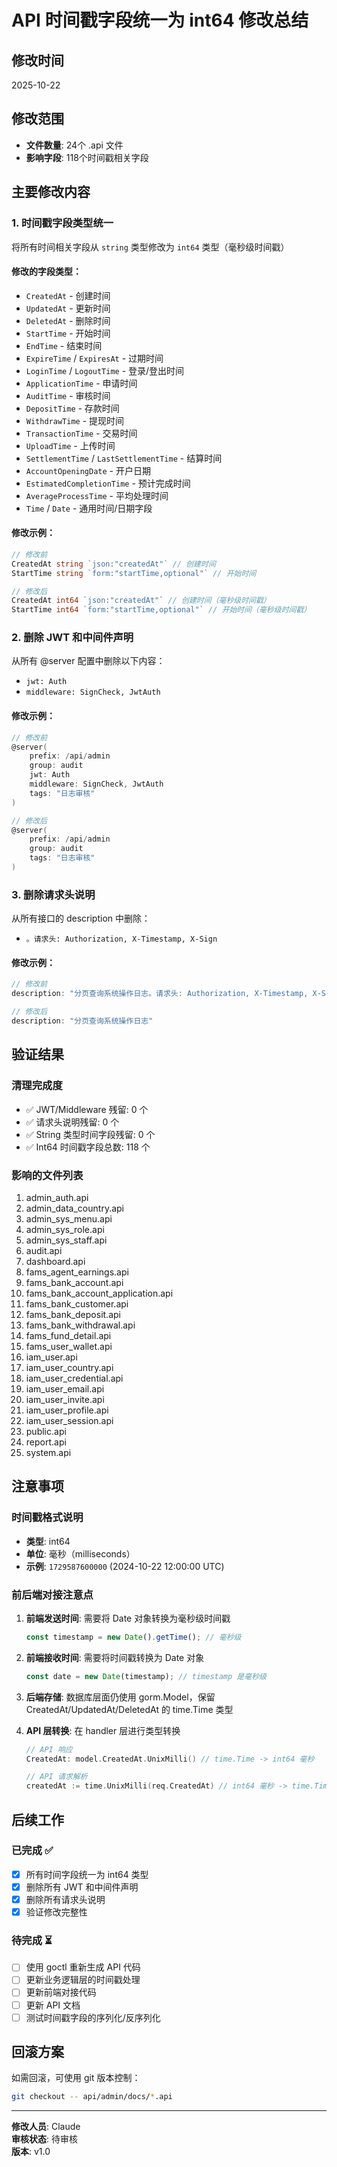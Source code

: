 # API 时间戳字段统一为 int64 修改总结

## 修改时间
2025-10-22

## 修改范围
- **文件数量**: 24个 .api 文件
- **影响字段**: 118个时间戳相关字段

## 主要修改内容

### 1. 时间戳字段类型统一
将所有时间相关字段从 `string` 类型修改为 `int64` 类型（毫秒级时间戳）

#### 修改的字段类型：
- `CreatedAt` - 创建时间
- `UpdatedAt` - 更新时间
- `DeletedAt` - 删除时间
- `StartTime` - 开始时间
- `EndTime` - 结束时间
- `ExpireTime` / `ExpiresAt` - 过期时间
- `LoginTime` / `LogoutTime` - 登录/登出时间
- `ApplicationTime` - 申请时间
- `AuditTime` - 审核时间
- `DepositTime` - 存款时间
- `WithdrawTime` - 提现时间
- `TransactionTime` - 交易时间
- `UploadTime` - 上传时间
- `SettlementTime` / `LastSettlementTime` - 结算时间
- `AccountOpeningDate` - 开户日期
- `EstimatedCompletionTime` - 预计完成时间
- `AverageProcessTime` - 平均处理时间
- `Time` / `Date` - 通用时间/日期字段

#### 修改示例：
```go
// 修改前
CreatedAt string `json:"createdAt"` // 创建时间
StartTime string `form:"startTime,optional"` // 开始时间

// 修改后
CreatedAt int64 `json:"createdAt"` // 创建时间（毫秒级时间戳）
StartTime int64 `form:"startTime,optional"` // 开始时间（毫秒级时间戳）
```

### 2. 删除 JWT 和中间件声明
从所有 @server 配置中删除以下内容：
- `jwt: Auth`
- `middleware: SignCheck, JwtAuth`

#### 修改示例：
```go
// 修改前
@server(
    prefix: /api/admin
    group: audit
    jwt: Auth
    middleware: SignCheck, JwtAuth
    tags: "日志审核"
)

// 修改后
@server(
    prefix: /api/admin
    group: audit
    tags: "日志审核"
)
```

### 3. 删除请求头说明
从所有接口的 description 中删除：
- `。请求头: Authorization, X-Timestamp, X-Sign`

#### 修改示例：
```go
// 修改前
description: "分页查询系统操作日志。请求头: Authorization, X-Timestamp, X-Sign"

// 修改后
description: "分页查询系统操作日志"
```

## 验证结果

### 清理完成度
- ✅ JWT/Middleware 残留: 0 个
- ✅ 请求头说明残留: 0 个
- ✅ String 类型时间字段残留: 0 个
- ✅ Int64 时间戳字段总数: 118 个

### 影响的文件列表
1. admin_auth.api
2. admin_data_country.api
3. admin_sys_menu.api
4. admin_sys_role.api
5. admin_sys_staff.api
6. audit.api
7. dashboard.api
8. fams_agent_earnings.api
9. fams_bank_account.api
10. fams_bank_account_application.api
11. fams_bank_customer.api
12. fams_bank_deposit.api
13. fams_bank_withdrawal.api
14. fams_fund_detail.api
15. fams_user_wallet.api
16. iam_user.api
17. iam_user_country.api
18. iam_user_credential.api
19. iam_user_email.api
20. iam_user_invite.api
21. iam_user_profile.api
22. iam_user_session.api
23. public.api
24. report.api
25. system.api

## 注意事项

### 时间戳格式说明
- **类型**: int64
- **单位**: 毫秒（milliseconds）
- **示例**: `1729587600000` (2024-10-22 12:00:00 UTC)

### 前后端对接注意点
1. **前端发送时间**: 需要将 Date 对象转换为毫秒级时间戳
   ```javascript
   const timestamp = new Date().getTime(); // 毫秒级
   ```

2. **前端接收时间**: 需要将时间戳转换为 Date 对象
   ```javascript
   const date = new Date(timestamp); // timestamp 是毫秒级
   ```

3. **后端存储**: 数据库层面仍使用 gorm.Model，保留 CreatedAt/UpdatedAt/DeletedAt 的 time.Time 类型

4. **API 层转换**: 在 handler 层进行类型转换
   ```go
   // API 响应
   CreatedAt: model.CreatedAt.UnixMilli() // time.Time -> int64 毫秒
   
   // API 请求解析
   createdAt := time.UnixMilli(req.CreatedAt) // int64 毫秒 -> time.Time
   ```

## 后续工作

### 已完成 ✅
- [x] 所有时间字段统一为 int64 类型
- [x] 删除所有 JWT 和中间件声明
- [x] 删除所有请求头说明
- [x] 验证修改完整性

### 待完成 ⏳
- [ ] 使用 goctl 重新生成 API 代码
- [ ] 更新业务逻辑层的时间戳处理
- [ ] 更新前端对接代码
- [ ] 更新 API 文档
- [ ] 测试时间戳字段的序列化/反序列化

## 回滚方案

如需回滚，可使用 git 版本控制：
```bash
git checkout -- api/admin/docs/*.api
```

---

**修改人员**: Claude  
**审核状态**: 待审核  
**版本**: v1.0
